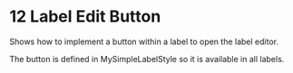 # 12 Label Edit Button

Shows how to implement a button within a label to open the label editor.
  

The button is defined in MySimpleLabelStyle so it is available in all labels.
